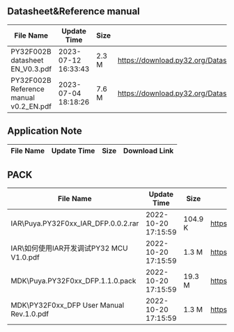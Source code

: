 ## Datasheet&Reference manual
|File Name|Update Time|Size|Download Link|
|---|---|---|---|
|PY32F002B datasheet EN_V0.3.pdf|2023-07-12 16:33:43|2.3 M|<https://download.py32.org/Datasheet%26Reference%20manual/PY32F002B%20datasheet%20EN_V0.3.pdf>|
|PY32F002B Reference manual v0.2_EN.pdf|2023-07-04 18:18:26|7.6 M|<https://download.py32.org/Datasheet%26Reference%20manual/PY32F002B%20Reference%20manual%20v0.2_EN.pdf>|
## Application Note
|File Name|Update Time|Size|Download Link|
|---|---|---|---|
## PACK
|File Name|Update Time|Size|Download Link|
|---|---|---|---|
|IAR\Puya.PY32F0xx_IAR_DFP.0.0.2.rar|2022-10-20 17:15:59|104.9 K|<https://download.py32.org/PACK/IAR%5CPuya.PY32F0xx_IAR_DFP.0.0.2.rar>|
|IAR\如何使用IAR开发调试PY32 MCU V1.0.pdf|2022-10-20 17:15:59|1.3 M|<https://download.py32.org/PACK/IAR%5C%E5%A6%82%E4%BD%95%E4%BD%BF%E7%94%A8IAR%E5%BC%80%E5%8F%91%E8%B0%83%E8%AF%95PY32%20MCU%20V1.0.pdf>|
|MDK\Puya.PY32F0xx_DFP.1.1.0.pack|2022-10-20 17:15:59|19.3 M|<https://download.py32.org/PACK/MDK%5CPuya.PY32F0xx_DFP.1.1.0.pack>|
|MDK\PY32F0xx_DFP User Manual Rev.1.0.pdf|2022-10-20 17:15:59|1.3 M|<https://download.py32.org/PACK/MDK%5CPY32F0xx_DFP%20User%20Manual%20Rev.1.0.pdf>|
